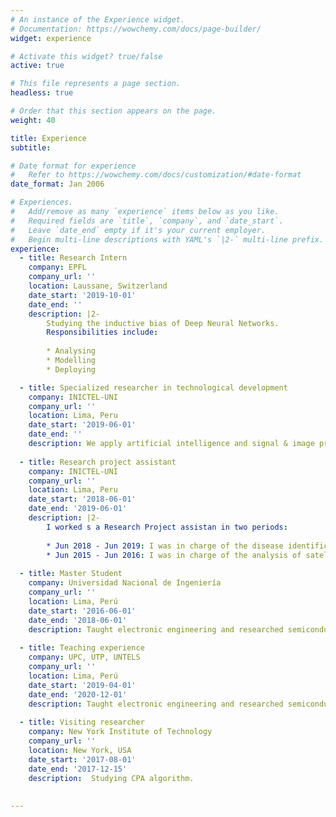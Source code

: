 ```yaml
---
# An instance of the Experience widget.
# Documentation: https://wowchemy.com/docs/page-builder/
widget: experience

# Activate this widget? true/false
active: true

# This file represents a page section.
headless: true

# Order that this section appears on the page.
weight: 40

title: Experience
subtitle:

# Date format for experience
#   Refer to https://wowchemy.com/docs/customization/#date-format
date_format: Jan 2006

# Experiences.
#   Add/remove as many `experience` items below as you like.
#   Required fields are `title`, `company`, and `date_start`.
#   Leave `date_end` empty if it's your current employer.
#   Begin multi-line descriptions with YAML's `|2-` multi-line prefix.
experience:
  - title: Research Intern
    company: EPFL
    company_url: ''
    location: Laussane, Switzerland
    date_start: '2019-10-01'
    date_end: ''
    description: |2-
        Studying the inductive bias of Deep Neural Networks.
        Responsibilities include:
        
        * Analysing
        * Modelling
        * Deploying

  - title: Specialized researcher in technological development
    company: INICTEL-UNI
    company_url: ''
    location: Lima, Peru
    date_start: '2019-06-01'
    date_end: ''
    description: We apply artificial intelligence and signal & image processing techniques to develop projects for national institutes in Peru. We also do some research on machine learning techniques (CNN). A list of papers can be found here www.inictel-uni.edu.pe/index.php/2020/03/04/procesamiento-de-senales-imagenes-e-inteligencia-artificial/.
    
  - title: Research project assistant
    company: INICTEL-UNI
    company_url: ''
    location: Lima, Peru
    date_start: '2018-06-01'
    date_end: '2019-06-01'
    description: |2-
        I worked s a Research Project assistan in two periods:
        
        * Jun 2018 - Jun 2019: I was in charge of the disease identification module in the project "Aplicación móvil y sistema electrónico portátil para monitorizar variables que influyen la producción del cultivo de palta Hass usando sensores de temperatura, humedad de suelo, PH e identificación de enfermedades por imágenes en la Región Moquegua".
        * Jun 2015 - Jun 2016: I was in charge of the analysis of satellite images to estimate evapotranspiration in the project "Desarrollo de una plataforma de teledetección basada en computación paralela para el procesamiento de imágenes satelitales, haciendo uso de firmas espectrales y análisis de suelos orientada a incrementar el rendimiento del maíz amarillo duro en Lambayeque"
    
  - title: Master Student
    company: Universidad Nacional de Ingeniería
    company_url: ''
    location: Lima, Perú
    date_start: '2016-06-01'
    date_end: '2018-06-01'
    description: Taught electronic engineering and researched semiconductor physics.
    
  - title: Teaching experience
    company: UPC, UTP, UNTELS
    company_url: ''
    location: Lima, Perú
    date_start: '2019-04-01'
    date_end: '2020-12-01'
    description: Taught electronic engineering and researched semiconductor physics.
    
  - title: Visiting researcher
    company: New York Institute of Technology
    company_url: ''
    location: New York, USA
    date_start: '2017-08-01'
    date_end: '2017-12-15'
    description:  Studying CPA algorithm.
    
    
---
```

